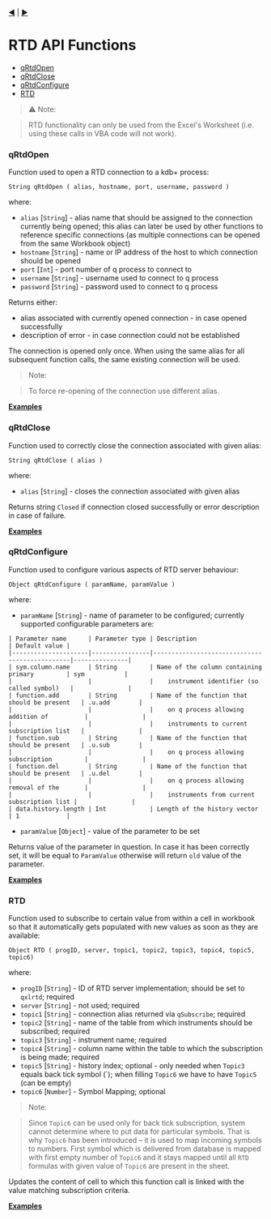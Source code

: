 [:arrow_backward:](VBA-Examples.md) | [:arrow_forward:](RTD-Examples.md)

# RTD API Functions

- [qRtdOpen](RTD-API-Functions.md#qrtdopen)
- [qRtdClose](RTD-API-Functions.md#qrtdclose)
- [qRtdConfigure](RTD-API-Functions.md#qrtdconfigure)
- [RTD](RTD-API-Functions.md#rtd)

> :warning: Note:

> RTD functionality can only be used from the Excel's Worksheet (i.e. using these calls in VBA code will not work).

<!--------------------------------------------------------------------------------------------------------------------->
### qRtdOpen

Function used to open a RTD connection to a kdb+ process:

```
String qRtdOpen ( alias, hostname, port, username, password )
```

where:
- `alias` [`String`] - alias name that should be assigned to the connection currently being opened; this alias can 
later be used by other functions to reference specific connections (as multiple connections can be opened from the 
same Workbook object)
- `hostname` [`String`] - name or IP address of the host to which connection should be opened
- `port` [`Int`] - port number of q process to connect to
- `username` [`String`] - username used to connect to q process
- `password` [`String`] - password used to connect to q process

Returns either:
- alias associated with currently opened connection - in case opened successfully
- description of error - in case connection could not be established

The connection is opened only once. When using the same alias for all subsequent function calls, the same existing 
connection will be used.

> Note: 

>To force re-opening of the connection use different alias.

[**Examples**](RTD-Examples.md#opening-and-closing-connection)

<!--------------------------------------------------------------------------------------------------------------------->
### qRtdClose

Function used to correctly close the connection associated with given alias:

```
String qRtdClose ( alias )
```

where:
- `alias` [`String`] - closes the connection associated with given alias

Returns string `Closed` if connection closed successfully or error description in case of failure.

[**Examples**](RTD-Examples.md#opening-and-closing-connection)

<!--------------------------------------------------------------------------------------------------------------------->
### qRtdConfigure

Function used to configure various aspects of RTD server behaviour:

```
Object qRtdConfigure ( paramName, paramValue )
```

where:
- `paramName` [`String`] - name of parameter to be configured; currently supported configurable parameters are:
```
| Parameter name      | Parameter type | Description                                   | Default value |
|---------------------|----------------|-----------------------------------------------|---------------|
| sym.column.name     | String         | Name of the column containing primary         | sym           |
|                     |                |    instrument identifier (so called symbol)   |               |
| function.add        | String         | Name of the function that should be present   | .u.add        |
|                     |                |    on q process allowing addition of          |               |
|                     |                |    instruments to current subscription list   |               |
| function.sub        | String         | Name of the function that should be present   | .u.sub        |
|                     |                |    on q process allowing subscription         |               |
| function.del        | String         | Name of the function that should be present   | .u.del        |
|                     |                |    on q process allowing removal of the       |               |
|                     |                |    instruments from current subscription list |               |
| data.history.length | Int            | Length of the history vector                  | 1             |
```
- `paramValue` [`Object`] - value of the parameter to be set

Returns value of the parameter in question. In case it has been correctly set, it will be equal to `ParamValue` 
otherwise will return `old` value of the parameter.

[**Examples**](RTD-Examples.md#configuration)

<!--------------------------------------------------------------------------------------------------------------------->

### RTD

Function used to subscribe to certain value from within a cell in workbook so that it automatically gets populated with 
new values as soon as they are available:

```
Object RTD ( progID, server, topic1, topic2, topic3, topic4, topic5, topic6)
```

where:
- `progID` [`String`] - ID of RTD server implementation; should be set to `qxlrtd`; required
- `server` [`String`] - not used; required
- `topic1` [`String`] - connection alias returned via `qSubscribe`; required
- `topic2` [`String`] - name of the table from which instruments should be subscribed; required
- `topic3` [`String`] - instrument name; required
- `topic4` [`String`] - column name within the table to which the subscription is being made; required
- `topic5` [`String`] - history index; optional - only needed when `Topic3` equals back tick symbol (\`); when filling 
`Topic6` we have to have `Topic5` (can be empty)
- `topic6` [`Number`] - Symbol Mapping; optional

> Note:

> Since `Topic6` can be used only for back tick subscription, system cannot determine where to put data for 
particular symbols. That is why `Topic6` has been introduced – it is used to map incoming symbols to numbers. 
First symbol which is delivered from database is mapped with first empty number of `Topic6` and it stays mapped 
until all `RTD` formulas with given value of `Topic6` are present in the sheet.

Updates the content of cell to which this function call is linked with the value matching subscription criteria.


[**Examples**](RTD-Examples.md#subscribe-single-symbol)
